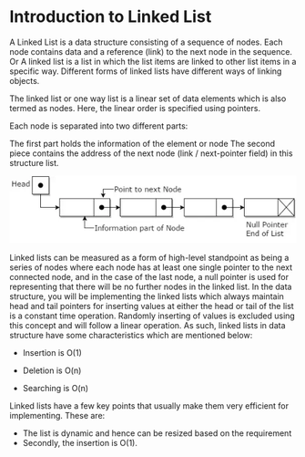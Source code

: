 # Introduction to Linked List

A Linked List is a data structure consisting of a sequence of nodes. Each node contains data and a reference (link) to the next node in the sequence. Or A linked list is a list in which the list items are linked to other list items in a specific way. Different forms of linked lists have different ways of linking objects.

The linked list or one way list is a linear set of data elements which is also termed as nodes. Here, the linear order is specified using pointers.

Each node is separated into two different parts:

The first part holds the information of the element or node
The second piece contains the address of the next node (link / next-pointer field) in this structure list.



![Alt text](image.png)



Linked lists can be measured as a form of high-level standpoint as being a series of nodes where each node has at least one single pointer to the next connected node, and in the case of the last node, a null pointer is used for representing that there will be no further nodes in the linked list. In the data structure, you will be implementing the linked lists which always maintain head and tail pointers for inserting values at either the head or tail of the list is a constant time operation. Randomly inserting of values is excluded using this concept and will follow a linear operation. As such, linked lists in data structure have some characteristics which are mentioned below:

* Insertion is O(1)

* Deletion is O(n)

* Searching is O(n)

Linked lists have a few key points that usually make them very efficient for implementing. These are:

* The list is dynamic and hence can be resized based on the requirement
* Secondly, the insertion is O(1).